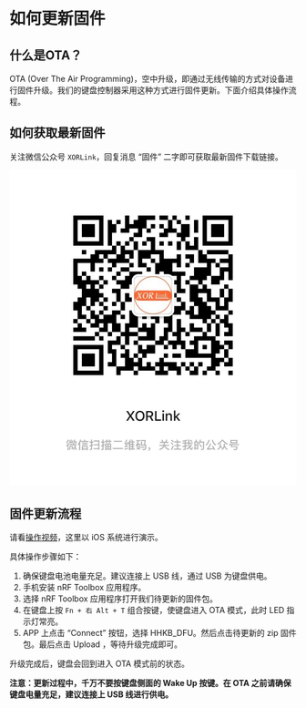 # 如何更新固件
## 什么是OTA？
OTA (Over The Air Programming)，空中升级，即通过无线传输的方式对设备进行固件升级。我们的键盘控制器采用这种方式进行固件更新。下面介绍具体操作流程。

## 如何获取最新固件
关注微信公众号 `XORLink`，回复消息 “固件” 二字即可获取最新固件下载链接。

![公众号二维码](../images/wechat.JPG)
## 固件更新流程
请看[操作视频](https://mp.weixin.qq.com/s/IxZT1mpbO_71S2s5kv5ndQ)，这里以 iOS 系统进行演示。

具体操作步骤如下：

1. 确保键盘电池电量充足。建议连接上 USB 线，通过 USB 为键盘供电。
2. 手机安装 nRF Toolbox 应用程序。
3. 选择 nRF Toolbox 应用程序打开我们待更新的固件包。
4. 在键盘上按 `Fn + 右 Alt + T` 组合按键，使键盘进入 OTA 模式，此时 LED 指示灯常亮。
5. APP 上点击 “Connect” 按钮，选择 HHKB_DFU。然后点击待更新的 zip 固件包。最后点击 Upload ，等待升级完成即可。

升级完成后，键盘会回到进入 OTA 模式前的状态。

**注意：更新过程中，千万不要按键盘侧面的 Wake Up 按键。在 OTA 之前请确保键盘电量充足，建议连接上 USB 线进行供电。**

